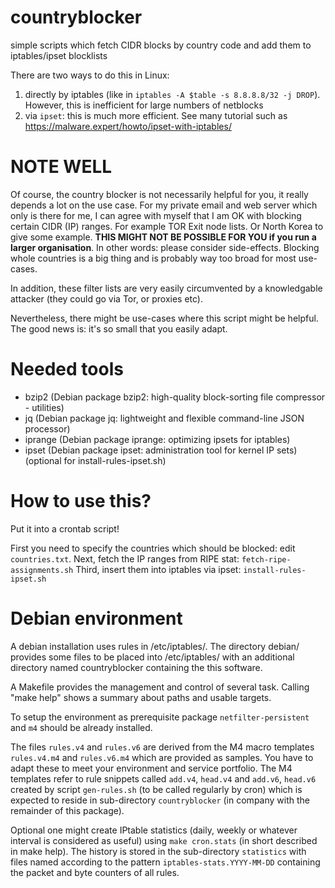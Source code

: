 # countryblocker
simple scripts which fetch CIDR blocks by country code and add them to iptables/ipset blocklists

There are two ways to do this in Linux:

  1. directly by iptables (like in ``iptables -A $table -s 8.8.8.8/32 -j DROP``). However, this is inefficient for large numbers of netblocks
  2. via ``ipset``: this is much more efficient. See many tutorial such as https://malware.expert/howto/ipset-with-iptables/

# **NOTE WELL**

Of course, the country blocker is not necessarily helpful for you, it really depends a lot on the use case.
For my private email and web server which only is there for me, I can agree with myself that I am OK with blocking certain CIDR (IP) ranges.
For example TOR Exit node lists. Or North Korea to give some example. **THIS MIGHT NOT BE POSSIBLE FOR YOU if you run a larger organisation**. 
In other words: please consider side-effects. Blocking whole countries is a big thing and is probably way too broad for most use-cases.

In addition, these filter lists are very easily circumvented by a knowledgable attacker (they could go via Tor, or proxies etc).

Nevertheless, there might be use-cases where this script might be helpful. The good news is: it's so small that you easily adapt.

# Needed tools

 - bzip2 (Debian package bzip2: high-quality block-sorting file compressor - utilities)
 - jq (Debian package jq: lightweight and flexible command-line JSON processor)
 - iprange (Debian package iprange: optimizing ipsets for iptables)
 - ipset (Debian package ipset: administration tool for kernel IP sets)
   (optional for install-rules-ipset.sh)

# How to use this?

Put it into a crontab script!

First you need to specify the countries which should be blocked: edit ``countries.txt``.
Next, fetch the IP ranges from RIPE stat: ``fetch-ripe-assignments.sh``
Third, insert them into iptables via ipset: ``install-rules-ipset.sh``


# Debian environment

A debian installation uses rules in /etc/iptables/. The directory debian/ provides some files to be placed into /etc/iptables/ with an additional directory named countryblocker containing the this software.

A Makefile provides the management and control of several task.
Calling "make help" shows a summary about paths and usable targets.

To setup the environment as prerequisite package ``netfilter-persistent`` and ``m4`` should be already installed.

The files ``rules.v4`` and ``rules.v6`` are derived from the M4 macro templates ``rules.v4.m4`` and ``rules.v6.m4`` which are
provided as samples. You have to adapt these to meet your environment and service portfolio.
The M4 templates refer to rule snippets called ``add.v4``, ``head.v4`` and ``add.v6``, ``head.v6`` created by script ``gen-rules.sh`` (to be called regularly by cron) which is expected to reside in sub-directory ``countryblocker`` (in company with the remainder of this package).

Optional one might create IPtable statistics (daily, weekly or whatever interval is considered as useful) using `make cron.stats` (in short described in make help). The history is stored in the sub-directory ``statistics`` with files named according to the pattern ``iptables-stats.YYYY-MM-DD`` containing the packet and byte counters of all rules.


